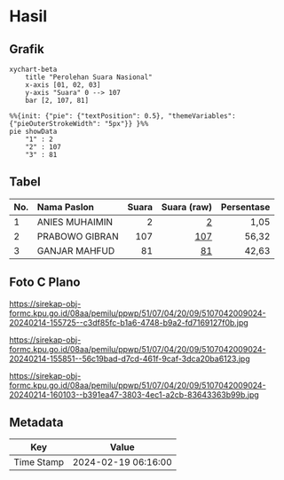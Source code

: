 # Hasil

## Grafik

```mermaid
xychart-beta
    title "Perolehan Suara Nasional"
    x-axis [01, 02, 03]
    y-axis "Suara" 0 --> 107
    bar [2, 107, 81]
```

```mermaid
%%{init: {"pie": {"textPosition": 0.5}, "themeVariables": {"pieOuterStrokeWidth": "5px"}} }%%
pie showData
    "1" : 2
    "2" : 107
    "3" : 81
```

## Tabel

| No. | Nama Paslon    | Suara | Suara (raw) | Persentase |
|:--- |:-------------- | -----:| -----------:| ----------:|
| 1   | ANIES MUHAIMIN | 2     | [2][p-1]    | 1,05       |
| 2   | PRABOWO GIBRAN | 107   | [107][p-2]  | 56,32      |
| 3   | GANJAR MAHFUD  | 81    | [81][p-3]   | 42,63      |


[p-1]: https://github.com/gigit-pemilu/pemilu-2024/blob/main/pilpres/hitung-suara/sub/51-bali/sub/07-karangasem/sub/04-karangasem/sub/2009-pertima/sub/024-tps/sub/paslon-1.txt
[p-2]: https://github.com/gigit-pemilu/pemilu-2024/blob/main/pilpres/hitung-suara/sub/51-bali/sub/07-karangasem/sub/04-karangasem/sub/2009-pertima/sub/024-tps/sub/paslon-2.txt
[p-3]: https://github.com/gigit-pemilu/pemilu-2024/blob/main/pilpres/hitung-suara/sub/51-bali/sub/07-karangasem/sub/04-karangasem/sub/2009-pertima/sub/024-tps/sub/paslon-3.txt

## Foto C Plano

https://sirekap-obj-formc.kpu.go.id/08aa/pemilu/ppwp/51/07/04/20/09/5107042009024-20240214-155725--c3df85fc-b1a6-4748-b9a2-fd7169127f0b.jpg

https://sirekap-obj-formc.kpu.go.id/08aa/pemilu/ppwp/51/07/04/20/09/5107042009024-20240214-155851--56c19bad-d7cd-461f-9caf-3dca20ba6123.jpg

https://sirekap-obj-formc.kpu.go.id/08aa/pemilu/ppwp/51/07/04/20/09/5107042009024-20240214-160103--b391ea47-3803-4ec1-a2cb-83643363b99b.jpg


## Metadata

| Key        | Value               |
| ---------- | ------------------- |
| Time Stamp | 2024-02-19 06:16:00 |



